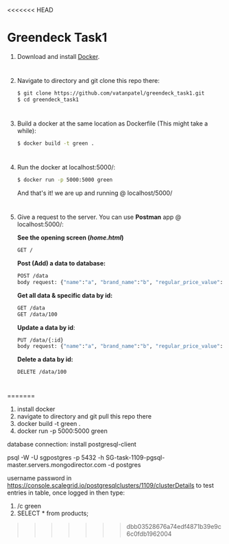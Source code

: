<<<<<<< HEAD
# Greendeck Task1

1. Download and install  [Docker](https://www.docker.com/get-started).

#

2. Navigate to directory and git clone this repo there:
    ```bash
    $ git clone https://github.com/vatanpatel/greendeck_task1.git
    $ cd greendeck_task1
    ```

#

3. Build a docker at the same location as Dockerfile (This might take a while):
    ```bash
    $ docker build -t green .
    ```

#

4. Run the docker at localhost:5000/:
    ```bash
    $ docker run -p 5000:5000 green
    ```
    And that's it! we are up and running @ localhost/5000/
#

5. Give a request to the server. You can use __Postman__ app @ localhost:5000/:
    
    __See the opening screen (*home.html*)__
    ```bash
    GET /
    ```

    __Post (Add) a data to database:__ 
    ```bash
    POST /data
    body request: {"name":"a", "brand_name":"b", "regular_price_value": "12", "offer_price_value": "32", "currency": "CAG", "classification_l1": "a", "classification_l2": "b", "classification_l3": "c", "classification_l4": "d", "image_url": "https://"}
    ```
    __Get all data & specific data by id:__
    ```bash
    GET /data
    GET /data/100
    ```
    __Update a data by id__:
    ```bash
    PUT /data/{:id}
    body request: {"name":"a", "brand_name":"b", "regular_price_value": "12", "offer_price_value": "32", "currency": "CAG", "classification_l1": "a", "classification_l2": "b", "classification_l3": "c", "classification_l4": "d", "image_url": "https://"}
    ```
    __Delete a data by id:__
    ```bash
    DELETE /data/100
    ```

#

=======
1. install docker
2. navigate to directory and git pull this repo there
3. docker build -t green .
4. docker run -p 5000:5000 green


database connection:
install postgresql-client

psql -W -U sgpostgres -p 5432 -h SG-task-1109-pgsql-master.servers.mongodirector.com -d postgres

username password in https://console.scalegrid.io/postgresqlclusters/1109/clusterDetails
to test entries in table, once logged in then type:
 
1. /c green
2. SELECT * from products;
>>>>>>> dbb03528676a74edf4871b39e9c6c0fdb1962004
